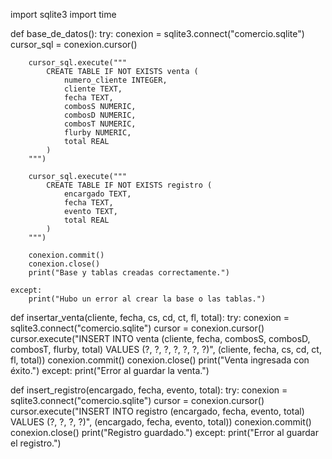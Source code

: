 import sqlite3
import time

def base_de_datos():
    try:
        conexion = sqlite3.connect("comercio.sqlite")
        cursor_sql = conexion.cursor()

        cursor_sql.execute("""
            CREATE TABLE IF NOT EXISTS venta (
                numero_cliente INTEGER,
                cliente TEXT,
                fecha TEXT,
                combosS NUMERIC,
                combosD NUMERIC,
                combosT NUMERIC,
                flurby NUMERIC,
                total REAL
            )
        """)

        cursor_sql.execute("""
            CREATE TABLE IF NOT EXISTS registro (
                encargado TEXT,
                fecha TEXT,
                evento TEXT,
                total REAL
            )
        """)

        conexion.commit()
        conexion.close()
        print("Base y tablas creadas correctamente.")
        
    except:
        print("Hubo un error al crear la base o las tablas.")


def insertar_venta(cliente, fecha, cs, cd, ct, fl, total):
    try:
        conexion = sqlite3.connect("comercio.sqlite")
        cursor = conexion.cursor()
        cursor.execute("INSERT INTO venta (cliente, fecha, combosS, combosD, combosT, flurby, total) VALUES (?, ?, ?, ?, ?, ?, ?)",
                       (cliente, fecha, cs, cd, ct, fl, total))
        conexion.commit()
        conexion.close()
        print("Venta ingresada con éxito.")
    except:
        print("Error al guardar la venta.")


def insert_registro(encargado, fecha, evento, total):
    try:
        conexion = sqlite3.connect("comercio.sqlite")
        cursor = conexion.cursor()
        cursor.execute("INSERT INTO registro (encargado, fecha, evento, total) VALUES (?, ?, ?, ?)",
                       (encargado, fecha, evento, total))
        conexion.commit()
        conexion.close()
        print("Registro guardado.")
    except:
        print("Error al guardar el registro.")


